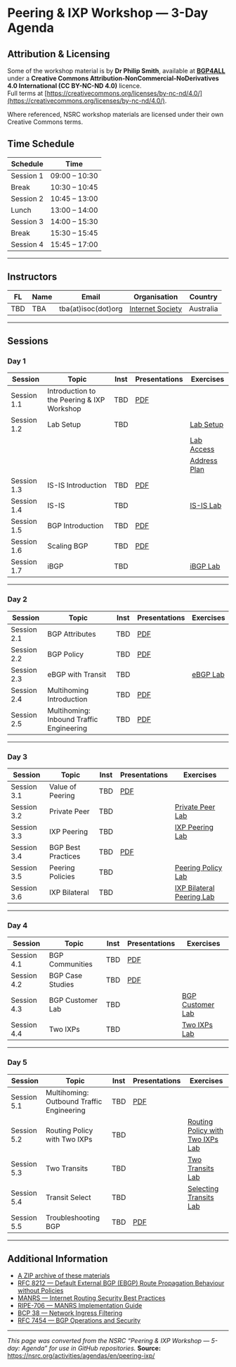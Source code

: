 # Peering & IXP Workshop — 3-Day Agenda

## Attribution & Licensing

Some of the workshop material is by **Dr Philip Smith**, available at **[BGP4ALL](https://bgp4all.com/)** under a **Creative Commons Attribution-NonCommercial-NoDerivatives 4.0 International (CC BY-NC-ND 4.0)** licence.  
Full terms at [https://creativecommons.org/licenses/by-nc-nd/4.0/](https://creativecommons.org/licenses/by-nc-nd/4.0/).

Where referenced, NSRC workshop materials are licensed under their own Creative Commons terms.

## Time Schedule

| Schedule  | Time          |
|-----------|---------------|
| Session 1 | 09:00 – 10:30 |
| Break     | 10:30 – 10:45 |
| Session 2 | 10:45 – 13:00 |
| Lunch     | 13:00 – 14:00 |
| Session 3 | 14:00 – 15:30 |
| Break     | 15:30 – 15:45 |
| Session 4 | 15:45 – 17:00 |

---

## Instructors

| FL | Name                | Email                            | Organisation         | Country |
|----|---------------------|----------------------------------|----------------------|---------|
| TBD | TBA | tba(at)isoc(dot)org    | [Internet Society](http://internetsociety.org) | Australia     |

---

## Sessions

### Day 1

| Session    | Topic                                      | Inst | Presentations                                                                 | Exercises                                                                 |
|------------|--------------------------------------------|------|-------------------------------------------------------------------------------|---------------------------------------------------------------------------|
| Session 1.1 | Introduction to the Peering & IXP Workshop | TBD  | [PDF](https://nsrc.org/activities/agendas/en/networking/peering-ixp/en/presentations/Introduction.pdf) |                                                                           |
| Session 1.2 | Lab Setup                                   | TBD  |                                                                               | [Lab Setup](https://nsrc.org/activities/agendas/en/networking/peering-ixp/en/labs/setup.html) |
|            |                                              |      |                                                                               | [Lab Access](https://nsrc.org/activities/agendas/en/networking/peering-ixp/en/labs/lab-access.html) |
|            |                                              |      |                                                                               | [Address Plan](https://nsrc.org/activities/agendas/en/networking/peering-ixp/en/labs/address-plan.html) |
| Session 1.3 | IS-IS Introduction                          | TBD  | [PDF](https://nsrc.org/activities/agendas/en/networking/bgp-deploy/en/presentations/ISIS-introduction.pdf) | |
| Session 1.4 | IS-IS                                       | TBD  |                                                                               | [IS-IS Lab](https://nsrc.org/activities/agendas/en/networking/peering-ixp/en/labs/is-is.html) |
| Session 1.5 | BGP Introduction                            | TBD  | [PDF](https://nsrc.org/activities/agendas/en/networking/bgp-deploy/en/presentations/BGP-introduction.pdf) | |
| Session 1.6 | Scaling BGP                                 | TBD  | [PDF](https://nsrc.org/activities/agendas/en/networking/bgp-deploy/en/presentations/Scaling-BGP.pdf) | |
| Session 1.7 | iBGP                                        | TBD  |                                                                               | [iBGP Lab](https://nsrc.org/activities/agendas/en/networking/peering-ixp/en/labs/ibgp.html) |

---

### Day 2

| Session    | Topic                               | Inst | Presentations                                                                 | Exercises |
|------------|-------------------------------------|------|-------------------------------------------------------------------------------|-----------|
| Session 2.1 | BGP Attributes                      | TBD  | [PDF](https://nsrc.org/activities/agendas/en/networking/bgp-deploy/en/presentations/BGP-Attributes.pdf) | |
| Session 2.2 | BGP Policy                          | TBD  | [PDF](https://nsrc.org/activities/agendas/en/networking/bgp-deploy/en/presentations/BGP-Policy.pdf) | |
| Session 2.3 | eBGP with Transit                   | TBD  |                                                                               | [eBGP Lab](https://nsrc.org/activities/agendas/en/networking/peering-ixp/en/labs/ebgp.html) |
| Session 2.4 | Multihoming Introduction            | TBD  | [PDF](https://nsrc.org/activities/agendas/en/networking/peering-ixp/en/presentations/Multihoming-Intro.pdf) | |
| Session 2.5 | Multihoming: Inbound Traffic Engineering | TBD | [PDF](https://nsrc.org/activities/agendas/en/networking/peering-ixp/en/presentations/Multihoming-InboundTE.pdf) | |

---

### Day 3

| Session    | Topic                | Inst | Presentations                                                                 | Exercises |
|------------|----------------------|------|-------------------------------------------------------------------------------|-----------|
| Session 3.1 | Value of Peering     | TBD  | [PDF](https://nsrc.org/activities/agendas/en/networking/peering-ixp/en/presentations/Value-of-Peering.pdf) | |
| Session 3.2 | Private Peer         | TBD  |                                                                               | [Private Peer Lab](https://nsrc.org/activities/agendas/en/networking/peering-ixp/en/labs/private.html) |
| Session 3.3 | IXP Peering          | TBD  |                                                                               | [IXP Peering Lab](https://nsrc.org/activities/agendas/en/networking/peering-ixp/en/labs/ixp.html) |
| Session 3.4 | BGP Best Practices   | TBD  | [PDF](https://nsrc.org/activities/agendas/en/networking/bgp-deploy/en/presentations/BGP-BCP.pdf) | |
| Session 3.5 | Peering Policies     | TBD  |                                                                               | [Peering Policy Lab](https://nsrc.org/activities/agendas/en/networking/peering-ixp/en/labs/ixp-policy.html) |
| Session 3.6 | IXP Bilateral        | TBD  |                                                                               | [IXP Bilateral Peering Lab](https://nsrc.org/activities/agendas/en/networking/peering-ixp/en/labs/ixp-bilateral.html) |

---

### Day 4

| Session    | Topic            | Inst | Presentations                                                                 | Exercises |
|------------|------------------|------|-------------------------------------------------------------------------------|-----------|
| Session 4.1 | BGP Communities  | TBD  | [PDF](https://nsrc.org/activities/agendas/en/networking/peering-ixp/en/presentations/BGP-Communities.pdf) | |
| Session 4.2 | BGP Case Studies | TBD  | [PDF](https://nsrc.org/activities/agendas/en/networking/peering-ixp/en/presentations/BGP-Case-Studies.pdf) | |
| Session 4.3 | BGP Customer Lab | TBD  |                                                                               | [BGP Customer Lab](https://nsrc.org/activities/agendas/en/networking/peering-ixp/en/labs/bgp-customer.html) |
| Session 4.4 | Two IXPs         | TBD  |                                                                               | [Two IXPs Lab](https://nsrc.org/activities/agendas/en/networking/peering-ixp/en/labs/two-ixps.html) |

---

### Day 5

| Session    | Topic                                 | Inst | Presentations                                                                 | Exercises |
|------------|---------------------------------------|------|-------------------------------------------------------------------------------|-----------|
| Session 5.1 | Multihoming: Outbound Traffic Engineering | TBD | [PDF](https://nsrc.org/activities/agendas/en/networking/peering-ixp/en/presentations/Multihoming-OutboundTE.pdf) | |
| Session 5.2 | Routing Policy with Two IXPs         | TBD  |                                                                               | [Routing Policy with Two IXPs Lab](https://nsrc.org/activities/agendas/en/networking/peering-ixp/en/labs/two-ixps-policy.html) |
| Session 5.3 | Two Transits                         | TBD  |                                                                               | [Two Transits Lab](https://nsrc.org/activities/agendas/en/networking/peering-ixp/en/labs/transit-multihoming.html) |
| Session 5.4 | Transit Select                       | TBD  |                                                                               | [Selecting Transits Lab](https://nsrc.org/activities/agendas/en/networking/peering-ixp/en/labs/transit-select.html) |
| Session 5.5 | Troubleshooting BGP                  | TBD  | [PDF](https://nsrc.org/activities/agendas/en/networking/peering-ixp/en/presentations/Troubleshooting-BGP.pdf) | |

---

## Additional Information

- [A ZIP archive of these materials](https://nsrc.org/activities/agendas/en/peering-ixp/)  
- [RFC 8212 — Default External BGP (EBGP) Route Propagation Behaviour without Policies](https://tools.ietf.org/html/rfc8212)  
- [MANRS — Internet Routing Security Best Practices](https://www.manrs.org/manrs/)  
- [RIPE-706 — MANRS Implementation Guide](https://www.ripe.net/publications/docs/ripe-706)  
- [BCP 38 — Network Ingress Filtering](https://tools.ietf.org/html/bcp38)  
- [RFC 7454 — BGP Operations and Security](https://tools.ietf.org/html/rfc7454)

---

*This page was converted from the NSRC “Peering & IXP Workshop — 5-day: Agenda” for use in GitHub repositories.*
**Source:** https://nsrc.org/activities/agendas/en/peering-ixp/
